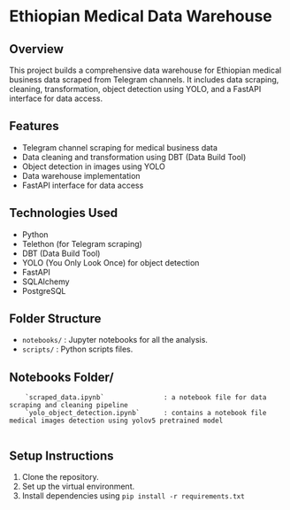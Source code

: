 # Ethiopian Medical Data Warehouse

## Overview
This project builds a comprehensive data warehouse for Ethiopian medical business data scraped from Telegram channels. It includes data scraping, cleaning, transformation, object detection using YOLO, and a FastAPI interface for data access.

## Features
- Telegram channel scraping for medical business data
- Data cleaning and transformation using DBT (Data Build Tool)
- Object detection in images using YOLO
- Data warehouse implementation
- FastAPI interface for data access

## Technologies Used
- Python
- Telethon (for Telegram scraping)
- DBT (Data Build Tool)
- YOLO (You Only Look Once) for object detection
- FastAPI
- SQLAlchemy
- PostgreSQL


## Folder Structure

- `notebooks/` : Jupyter notebooks for all the analysis.
- `scripts/`   : Python scripts files.


## Notebooks Folder/ 

```
    `scraped_data.ipynb`               : a notebook file for data scraping and cleaning pipeline
    `yolo_object_detection.ipynb`      : contains a notebook file medical images detection using yolov5 pretrained model 
    
```

## Setup Instructions
1. Clone the repository.
2. Set up the virtual environment.
3. Install dependencies using `pip install -r requirements.txt`
